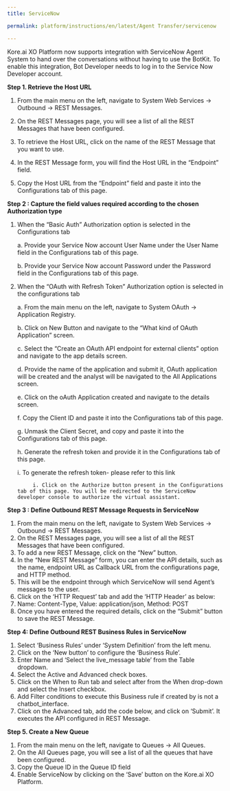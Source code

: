 ```yaml
---
title: ServiceNow

permalink: platform/instructions/en/latest/Agent Transfer/servicenow

---
```

Kore.ai XO Platform now supports integration with ServiceNow Agent System to hand over the conversations without having to use the BotKit. To enable this integration, Bot Developer needs to log in to the Service Now Developer account.

<base target="_blank">
<container>

**Step 1. Retrieve the Host URL**

1. From the main menu on the left, navigate to System Web Services → Outbound → REST Messages.
   
2. On the REST Messages page, you will see a list of all the REST Messages that have been configured.
   
3. To retrieve the Host URL, click on the name of the REST Message that you want to use.
   
4. In the REST Message form, you will find the Host URL in the “Endpoint” field.
   
5. Copy the Host URL from the “Endpoint” field and paste it into the Configurations tab of this page.
   

</container>

<container>

**Step 2 : Capture the field values required according to the chosen Authorization type**

1.  When the “Basic Auth” Authorization option  is selected in the Configurations tab 

      a. Provide your Service Now account User Name under the User Name field in the Configurations tab of this page.
   
      b. Provide your Service Now account Password under the Password field in the Configurations tab of this page.

2. When the “OAuth with Refresh Token” Authorization option is selected in the configurations tab

   a. From the main menu on the left, navigate to System OAuth → Application Registry.

   b. Click on New Button and navigate to the “What kind of OAuth Application” screen.

   c. Select the “Create an OAuth API endpoint for external clients” option and navigate to the app details screen.

   d. Provide the name of the application and submit it, OAuth application will be created and the analyst will be navigated to the All Applications screen.

   e. Click on the oAuth Application created and navigate to the details screen.

   f. Copy the Client ID and paste it into the Configurations tab of this page.

   g. Unmask the Client Secret, and copy and paste it into the Configurations tab of this page.

   h. Generate the refresh token and provide it in the Configurations tab of this page.

      i. To generate the refresh token- please refer to this link

            i. Click on the Authorize button present in the Configurations tab of this page. You will be redirected to the ServiceNow developer console to authorize the virtual assistant.

</container>

<container>
 
**Step 3 :  Define Outbound REST Message Requests in ServiceNow**
 
1. From the main menu on the left, navigate to System Web Services → Outbound  → REST Messages.
2. On the REST Messages page, you will see a list of all the REST Messages that have been configured.
3. To add a new REST Message, click on the “New” button.
4. In the “New REST Message” form, you can enter the API details, such as the name, endpoint URL as Callback URL from the configurations page, and HTTP method.
5. This will be the endpoint through which ServiceNow will send Agent’s messages to the user.
6. Click on the ‘HTTP Request’ tab and add the ‘HTTP Header’ as below:
7. Name: Content-Type, Value: application/json, Method: POST
8. Once you have entered the required details, click on the “Submit” button to save the REST Message.


</container>

<container>
 
**Step 4: Define Outbound REST Business Rules in ServiceNow**
 
1. Select ‘Business Rules’ under ‘System Definition’ from the left menu.
2. Click on the ‘New button’ to configure the ‘Business Rule’.
3. Enter Name and ‘Select the live_message table’ from the Table dropdown.
4. Select the Active and Advanced check boxes.
5. Click on the When to Run tab and select after from the When drop-down and select the Insert checkbox.
6. Add Filter conditions to execute this Business rule if created by is not a chatbot_interface.
7. Click on the Advanced tab, add the code below, and click on ‘Submit’. It executes the API configured in REST Message.

</container>

<container>
 
**Step 5. Create a New Queue**
 
1. From the main menu on the left, navigate to Queues → All Queues.
2. On the All Queues page, you will see a list of all the queues that have been configured.
3. Copy the Queue ID in the Queue ID field
4. Enable ServiceNow by clicking on the ‘Save’ button on the Kore.ai XO Platform.

</container>

